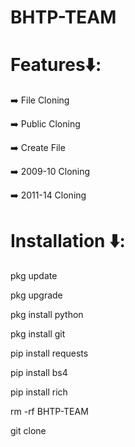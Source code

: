 # BHTP-TEAM 
# Features⬇️:

➡️ File Cloning

➡️ Public Cloning

➡️ Create File

➡️ 2009-10 Cloning

➡️ 2011-14 Cloning

# Installation ⬇️:

pkg update

pkg upgrade

pkg install python

pkg install git

pip install requests

pip install bs4

pip install rich

rm -rf BHTP-TEAM

git clone 
